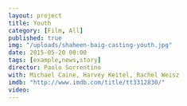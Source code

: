 ```yaml
---
layout: project
title: Youth
category: [Film, All]
published: true
img: "/uploads/shaheen-baig-casting-youth.jpg"
date: 2015-05-20 00:00
tags: [example,news,story]
director: Paolo Sorrentino
with: Michael Caine, Harvey Keitel, Rachel Weisz
imdb: "http://www.imdb.com/title/tt3312830/"
video: 
---
```



